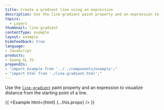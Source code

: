 ```yaml
---
title: Create a gradient line using an expression
description: Use the line-gradient paint property and an expression to visualize distance from the starting point of a line.
topics:
  - Layers
thumbnail: line-gradient
contentType: example
layout: example
hideFeedback: true
language:
- JavaScript
products:
- Goong GL JS
prependJs:
- "import Example from '../../components/example';"
- "import html from './line-gradient.html';"
---
```


Use the [`line-gradient`](/docs/style-spec/layers/#paint-line-line-gradient) paint property and an expression to visualize distance from the starting point of a line.

{{ <Example html={html} {...this.props} /> }}
